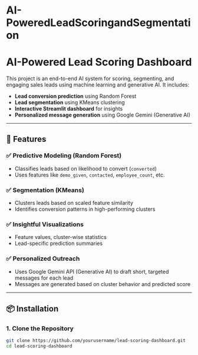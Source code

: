 # AI-PoweredLeadScoringandSegmentation
# AI-Powered Lead Scoring Dashboard

This project is an end-to-end AI system for scoring, segmenting, and engaging sales leads using machine learning and generative AI. It includes:

- **Lead conversion prediction** using Random Forest
- **Lead segmentation** using KMeans clustering
- **Interactive Streamlit dashboard** for insights
- **Personalized message generation** using Google Gemini (Generative AI)



---

## 🚀 Features

### ✅ Predictive Modeling (Random Forest)
- Classifies leads based on likelihood to convert (`converted`)
- Uses features like `demo_given`, `contacted`, `employee_count`, etc.

### ✅ Segmentation (KMeans)
- Clusters leads based on scaled feature similarity
- Identifies conversion patterns in high-performing clusters

### ✅ Insightful Visualizations
- Feature values, cluster-wise statistics
- Lead-specific prediction summaries

### ✅ Personalized Outreach
- Uses Google Gemini API (Generative AI) to draft short, targeted messages for each lead
- Messages are generated based on cluster behavior and predicted score

---

## 📦 Installation

### 1. Clone the Repository

```bash
git clone https://github.com/yourusername/lead-scoring-dashboard.git
cd lead-scoring-dashboard
